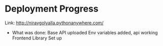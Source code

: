 # Deployment Progress
Link: http://niravgolyalla.pythonanywhere.com/

- What was done:
Base API uploaded
Env variables added, api working
Frontend Library Set up





